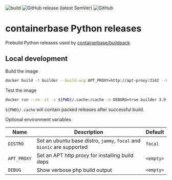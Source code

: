 ![build](https://github.com/containerbase/python-prebuild/actions/workflows/build.yml/badge.svg)
![GitHub release (latest SemVer)](https://img.shields.io/github/v/release/containerbase/python-prebuild)
![GitHub](https://img.shields.io/github/license/containerbase/python-prebuild)

# containerbase Python releases

Prebuild Python releases used by [containerbase/buildpack](https://github.com/containerbase/buildpack).

## Local development

Build the image

```bash
docker build -t builder --build-arg APT_PROXY=http://apt-proxy:3142 --build-arg DISTRO=focal .
```

Test the image

```bash
docker run --rm -it -v ${PWD}/.cache:/cache -e DEBURG=true builder 3.9.1
```

`${PWD}/.cache` will contain packed releases after successful build.

Optional environment variables

| Name        | Description                                                            | Default   |
| ----------- | ---------------------------------------------------------------------- | --------- |
| `DISTRO`    | Set an ubuntu base distro, `jammy`, `focal` and `bionic` are supported | `focal`   |
| `APT_PROXY` | Set an APT http proxy for installing build deps                        | `<empty>` |
| `DEBUG`     | Show verbose php build output                                          | `<empty>` |
